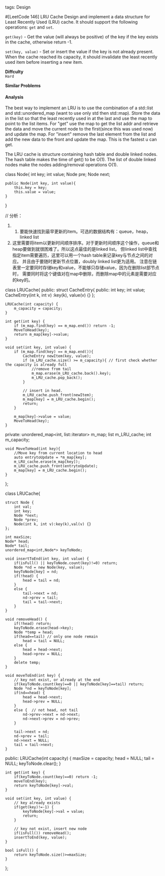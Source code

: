 tags: Design

#[LeetCode 146] LRU Cache
Design and implement a data structure for Least Recently Used (LRU) cache.
It should support the following operations: `get` and `set`.

`get(key)` - Get the value (will always be positive) of the key if the key exists in the cache, otherwise return -1.

`set(key, value)` - Set or insert the value if the key is not already present.
             When the cache reached its capacity, it should invalidate the least
             recently used item before inserting a new item.

**Diffculty**  
`Hard`

**Similar Problems**  


#### Analysis

The best way to implement an LRU is to use the combination of a std::list and
std::unordered_map (want to use only std then std::map).
Store the data in the list so that the least recently used in at the last and
use the map to point to the list items.
For "get" use the map to get the list addr and retrieve the data and
move the current node to the first(since this was used now) and update the map.
For "insert" remove the last element from the list and
add the new data to the front and update the map.
This is the fastest u can get.

The LRU cache is structure containing hash table and double linked nodes.
The hash table makes the time of get() to be O(1).
The list of double linked nodes make the nodes adding/removal operations O(1).

class Node{
    int key;
    int value;
    Node pre;
    Node next;

    public Node(int key, int value){
        this.key = key;
        this.value = value;
    }
}

// 分析：
1. 1. 要能快速找到最早更新的item。可选的数据结构有：queue，heap，linked list
2. 这里需要将item以更新时间顺序排序。对于更新时间顺序这个操作，queue和heap要做到就很困难了。所以这点最佳的是linked list。
但linked list中查找指定item需要遍历，这里可以用一个hash table来记录key与节点之间的对应。
并且由于要随时更新节点位置，doubly linked list更为适用。
注意在链表里一定要同时存储key和value，不能够只存储value，因为在删除list部节点时，
需要同时将这个键值对在map中删除，而删除map中的元素是需要对应的key的。

class LRUCache{
public:
	struct CacheEntry{
		public:
		int key;
		int value;
		CacheEntry(int k, int v) :key(k), value(v) {}
	};

	LRUCache(int capacity) {
		m_capacity = capacity;
	}

	int get(int key) {
		if (m_map.find(key) == m_map.end()) return -1;
		MoveToHead(key);
		return m_map[key]->value;
	}

	void set(int key, int value) {
		if (m_map.find(key) == m_map.end()){
			CacheEntry newItem(key, value);
			if (m_LRU_cache.size() >= m_capacity){ // first check whether the capacity is already full
				//remove from tail
				m_map.erase(m_LRU_cache.back().key);
				m_LRU_cache.pop_back();
			}

			// insert in head.
			m_LRU_cache.push_front(newItem);
			m_map[key] = m_LRU_cache.begin();
			return;
		}

		m_map[key]->value = value;
		MoveToHead(key);
	}

private:
	unordered_map<int, list<CacheEntry>::iterator> m_map;
	list<CacheEntry> m_LRU_cache;
	int m_capacity;

	void MoveToHead(int key){
		//Move key from current location to head
		auto entrytoUpdate = *m_map[key];
		m_LRU_cache.erase(m_map[key]);
		m_LRU_cache.push_front(entrytoUpdate);
		m_map[key] = m_LRU_cache.begin();
	}

};

class LRUCache{

    struct Node {
        int val;
        int key;
        Node *next;
        Node *prev;
        Node(int k, int v):key(k),val(v) {}
    };

    int maxSize;
    Node* head;
    Node* tail;
    unordered_map<int,Node*> keyToNode;

    void insertToEnd(int key, int value) {
        if(isFull() || keyToNode.count(key)!=0) return;
        Node *nd = new Node(key, value);
        keyToNode[key] = nd;
        if(!head) {
            head = tail = nd;
        }
        else {
            tail->next = nd;
            nd->prev = tail;
            tail = tail->next;
        }
    }

    void removeHead() {
        if(!head) return;
        keyToNode.erase(head->key);
        Node *temp = head;
        if(head==tail) // only one node remain
            head = tail = NULL;
        else {
            head = head->next;
            head->prev = NULL;
        }
        delete temp;
    }

    void moveToEnd(int key) {
        // key not exist, or already at the end
        if(keyToNode.count(key)==0 || keyToNode[key]==tail) return;
        Node *nd = keyToNode[key];
        if(nd==head) {
            head = head->next;
            head->prev = NULL;
        }
        else {  // not head, not tail
            nd->prev->next = nd->next;
            nd->next->prev = nd->prev;
        }

        tail->next = nd;
        nd->prev = tail;
        nd->next = NULL;
        tail = tail->next;
    }

public:
    LRUCache(int capacity) {
        maxSize = capacity;
        head = NULL;
        tail = NULL;
        keyToNode.clear();
    }

    int get(int key) {
        if(keyToNode.count(key)==0) return -1;
        moveToEnd(key);
        return keyToNode[key]->val;
    }

    void set(int key, int value) {
        // key already exists
        if(get(key)!=-1) {
            keyToNode[key]->val = value;
            return;
        }

        // key not exist, insert new node
        if(isFull()) removeHead();
        insertToEnd(key, value);
    }

    bool isFull() {
        return keyToNode.size()>=maxSize;
    }
};